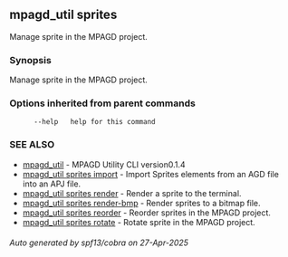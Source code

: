 ## mpagd_util sprites

Manage sprite in the MPAGD project.

### Synopsis

Manage sprite in the MPAGD project.

### Options inherited from parent commands

```
      --help   help for this command
```

### SEE ALSO

* [mpagd_util](mpagd_util.md)	 - MPAGD Utility CLI version0.1.4
* [mpagd_util sprites import](mpagd_util_sprites_import.md)	 - Import Sprites elements from an AGD file into an APJ file.
* [mpagd_util sprites render](mpagd_util_sprites_render.md)	 - Render a sprite to the terminal.
* [mpagd_util sprites render-bmp](mpagd_util_sprites_render-bmp.md)	 - Render sprites to a bitmap file.
* [mpagd_util sprites reorder](mpagd_util_sprites_reorder.md)	 - Reorder sprites in the MPAGD project.
* [mpagd_util sprites rotate](mpagd_util_sprites_rotate.md)	 - Rotate sprite in the MPAGD project.

###### Auto generated by spf13/cobra on 27-Apr-2025
